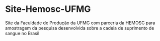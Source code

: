 # Site-Hemosc-UFMG
Site da Faculdade de Produção da UFMG com parceria da HEMOSC para amostragem da pesquisa desenvolvida sobre a cadeia de suprimento de sangue no Brasil
